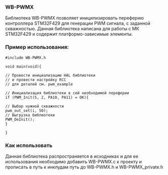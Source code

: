 ### WB-PWMX
Библиотека WB-PWMX позволяет иницилизировать переферию контроллера STM32F429 для 
генерации PWM сигнала, с заданной скважностью.
Данная библиотека написана для работы с МК STM32F429 и содержит платформо-зависимые элементы.


### Пример использования:
```
#include WB-PWMX.h

void main(void){

// Провести инициализацию HAL библиотеки
// и провести настройку RCC 
// для деталей см. pwm_example 

// Инициализация библиотеки в сей необходимой переферии
if (PWM_Init(5, 2, PA10, PA11) = OK){

// Выбор нужной скважности
pwm_out_set(i, 50);
// Выгрузка библиотеки
PWM_DeInit();
}

}
```

### Как использовать
Данная библиотека распространяется в исходниках и для ее использования необходимо 
добавить WB-PWMX.c к проекту и прописать в путь к инклудам путь до WB-PWMX.h и WB-PWMX_private.h